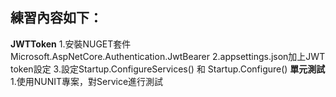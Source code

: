 ## 練習內容如下：
**JWTToken**
1.安裝NUGET套件 Microsoft.AspNetCore.Authentication.JwtBearer
2.appsettings.json加上JWT token設定
3.設定Startup.ConfigureServices() 和 Startup.Configure()
**單元測試**
1.使用NUNIT專案，對Service進行測試

